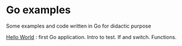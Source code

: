 # Go examples
Some examples and code written in Go for didactic purpose

[Hello World](HelloWorld) : first Go application. Intro to test. If and switch. Functions.
